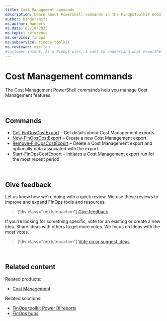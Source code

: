 ```yaml
---
title: Cost Management commands
description: Learn about PowerShell commands in the FinOpsToolkit module to support Cost Management capabilities.
author: bandersmsft
ms.author: banders
ms.date: 02/18/2025
ms.topic: reference
ms.service: finops
ms.subservice: finops-toolkit
ms.reviewer: micflan
#customer intent: As a FinOps user, I want to understand what PowerShell commands are available to automate Cost Management scenarios in the FinOpsToolkit module.
---
```


<!-- markdownlint-disable-next-line MD025 -->
# Cost Management commands

The Cost Management PowerShell commands help you manage Cost Management features.

<br>

## Commands

- [Get-FinOpsCostExport](Get-FinOpsCostExport.md) – Get details about Cost Management exports.
- [New-FinOpsCostExport](New-FinOpsCostExport.md) – Create a new Cost Management export.
- [Remove-FinOpsCostExport](Remove-FinOpsCostExport.md) – Delete a Cost Management export and optionally data associated with the export.
- [Start-FinOpsCostExport](Start-FinOpsCostExport.md) – Initiates a Cost Management export run for the most recent period.

<br>

## Give feedback

Let us know how we're doing with a quick review. We use these reviews to improve and expand FinOps tools and resources.

> [!div class="nextstepaction"]
> [Give feedback](https://portal.azure.com/#view/HubsExtension/InProductFeedbackBlade/extensionName/FinOpsToolkit/cesQuestion/How%20easy%20or%20hard%20is%20it%20to%20use%20the%20FinOps%20toolkit%20PowerShell%20module%3F/cvaQuestion/How%20valuable%20are%20the%20FinOps%20toolkit%20PowerShell%20module%3F/surveyId/FTK0.9/bladeName/PowerShell/featureName/CostManagement)

If you're looking for something specific, vote for an existing or create a new idea. Share ideas with others to get more votes. We focus on ideas with the most votes.

> [!div class="nextstepaction"]
> [Vote on or suggest ideas](https://github.com/microsoft/finops-toolkit/issues?q=is%3Aissue%20is%3Aopen%20label%3A%22Tool%3A%20PowerShell%22%20sort%3A"reactions-%2B1-desc")

<br>

## Related content

Related products:

- [Cost Management](/azure/cost-management-billing/costs/)

Related solutions:

- [FinOps toolkit Power BI reports](../../power-bi/reports.md)
- [FinOps hubs](../../hubs/finops-hubs-overview.md)

<br>
